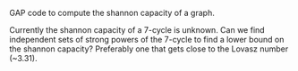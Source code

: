 GAP code to compute the shannon capacity of a graph.

Currently the shannon capacity of a 7-cycle is unknown.
Can we find independent sets of strong powers of the 7-cycle to
find a lower bound on the shannon capacity? Preferably one that gets close to
the Lovasz number (~3.31).
